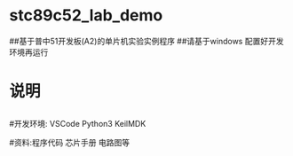 # stc89c52_lab_demo
##基于普中51开发板(A2)的单片机实验实例程序
##请基于windows 配置好开发环境再运行
# 说明
##
#开发环境:  VSCode  Python3 KeilMDK

#资料:程序代码 芯片手册 电路图等


